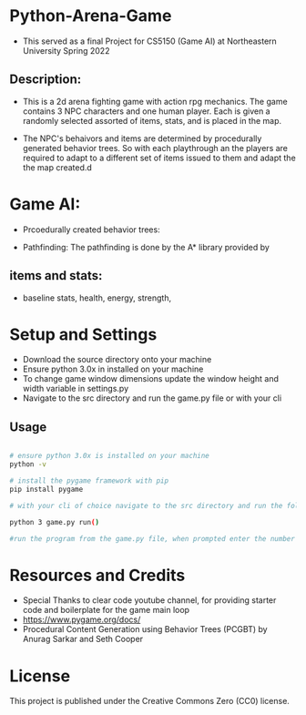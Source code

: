 # Python-Arena-Game
- This served as a final Project for CS5150 (Game AI) at Northeastern University Spring 2022

## Description: 
- This is a 2d arena fighting game with action rpg mechanics. The game contains 3 NPC characters and one human player. Each is given a randomly selected assorted of items, stats, and is placed in the map.

- The NPC's behaivors and items are determined by procedurally generated behavior trees. So with each playthrough an the players are required to adapt to a different set of items issued to them and adapt the the map created.d


# Game AI:

- Prcoedurally created behavior trees: 


- Pathfinding: The pathfinding is done by the A* library provided by 


## items and stats:
 - baseline stats, health, energy, strength, 

# Setup and Settings
- Download the source directory onto your machine 
- Ensure python 3.0x in installed on your machine 
- To change game window dimensions update the window height and width variable in settings.py
- Navigate to the src directory and run the game.py file or with your cli




## Usage

```bash

# ensure python 3.0x is installed on your machine
python -v

# install the pygame framework with pip
pip install pygame

# with your cli of choice navigate to the src directory and run the following command

python 3 game.py run()

#run the program from the game.py file, when prompted enter the number of players and the in the game round 2 -4, the screen will then load for you to play the game

``` 

# Resources and Credits
- Special Thanks to clear code youtube channel, for providing starter code and boilerplate for the game main loop
- https://www.pygame.org/docs/
- Procedural Content Generation using Behavior Trees (PCGBT) by 
Anurag Sarkar and Seth Cooper

# License 

This project is published under the Creative Commons Zero (CC0) license.
